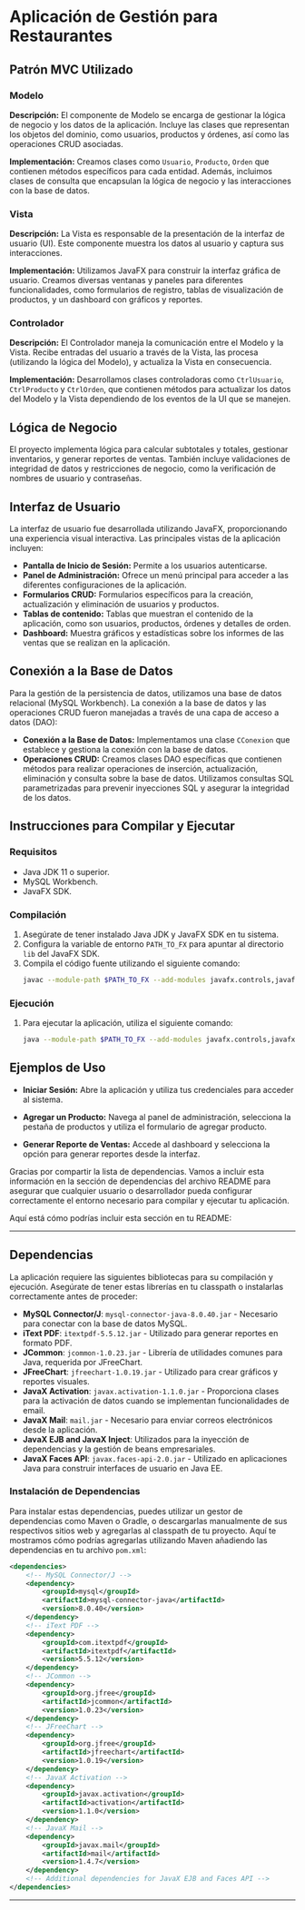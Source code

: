 # Aplicación de Gestión para Restaurantes

## Patrón MVC Utilizado

### Modelo
**Descripción:** El componente de Modelo se encarga de gestionar la lógica de negocio y los datos de la aplicación. Incluye las clases que representan los objetos del dominio, como usuarios, productos y órdenes, así como las operaciones CRUD asociadas.

**Implementación:** Creamos clases como `Usuario`, `Producto`, `Orden` que contienen métodos específicos para cada entidad. Además, incluimos clases de consulta que encapsulan la lógica de negocio y las interacciones con la base de datos.

### Vista
**Descripción:** La Vista es responsable de la presentación de la interfaz de usuario (UI). Este componente muestra los datos al usuario y captura sus interacciones.

**Implementación:** Utilizamos JavaFX para construir la interfaz gráfica de usuario. Creamos diversas ventanas y paneles para diferentes funcionalidades, como formularios de registro, tablas de visualización de productos, y un dashboard con gráficos y reportes.

### Controlador
**Descripción:** El Controlador maneja la comunicación entre el Modelo y la Vista. Recibe entradas del usuario a través de la Vista, las procesa (utilizando la lógica del Modelo), y actualiza la Vista en consecuencia.

**Implementación:** Desarrollamos clases controladoras como `CtrlUsuario`, `CtrlProducto` y `CtrlOrden`, que contienen métodos para actualizar los datos del Modelo y la Vista dependiendo de los eventos de la UI que se manejen.

## Lógica de Negocio
El proyecto implementa lógica para calcular subtotales y totales, gestionar inventarios, y generar reportes de ventas. También incluye validaciones de integridad de datos y restricciones de negocio, como la verificación de nombres de usuario y contraseñas.

## Interfaz de Usuario
La interfaz de usuario fue desarrollada utilizando JavaFX, proporcionando una experiencia visual interactiva. Las principales vistas de la aplicación incluyen:
- **Pantalla de Inicio de Sesión:** Permite a los usuarios autenticarse.
- **Panel de Administración:** Ofrece un menú principal para acceder a las diferentes configuraciones de la aplicación.
- **Formularios CRUD:** Formularios específicos para la creación, actualización y eliminación de usuarios y productos.
- **Tablas de contenido:** Tablas que muestran el contenido de la aplicación, como son usuarios, productos, órdenes y detalles de orden.
- **Dashboard:** Muestra gráficos y estadísticas sobre los informes de las ventas que se realizan en la aplicación.

## Conexión a la Base de Datos
Para la gestión de la persistencia de datos, utilizamos una base de datos relacional (MySQL Workbench). La conexión a la base de datos y las operaciones CRUD fueron manejadas a través de una capa de acceso a datos (DAO):
- **Conexión a la Base de Datos:** Implementamos una clase `CConexion` que establece y gestiona la conexión con la base de datos.
- **Operaciones CRUD:** Creamos clases DAO específicas que contienen métodos para realizar operaciones de inserción, actualización, eliminación y consulta sobre la base de datos. Utilizamos consultas SQL parametrizadas para prevenir inyecciones SQL y asegurar la integridad de los datos.

## Instrucciones para Compilar y Ejecutar

### Requisitos
- Java JDK 11 o superior.
- MySQL Workbench.
- JavaFX SDK.

### Compilación
1. Asegúrate de tener instalado Java JDK y JavaFX SDK en tu sistema.
2. Configura la variable de entorno `PATH_TO_FX` para apuntar al directorio `lib` del JavaFX SDK.
3. Compila el código fuente utilizando el siguiente comando:
   ```bash
   javac --module-path $PATH_TO_FX --add-modules javafx.controls,javafx.fxml -d out src/*.java
   ```

### Ejecución
1. Para ejecutar la aplicación, utiliza el siguiente comando:
   ```bash
   java --module-path $PATH_TO_FX --add-modules javafx.controls,javafx.fxml -cp out Main
   ```

## Ejemplos de Uso
- **Iniciar Sesión:** Abre la aplicación y utiliza tus credenciales para acceder al sistema.


- **Agregar un Producto:** Navega al panel de administración, selecciona la pestaña de productos y utiliza el formulario de agregar producto.
- **Generar Reporte de Ventas:** Accede al dashboard y selecciona la opción para generar reportes desde la interfaz.


Gracias por compartir la lista de dependencias. Vamos a incluir esta información en la sección de dependencias del archivo README para asegurar que cualquier usuario o desarrollador pueda configurar correctamente el entorno necesario para compilar y ejecutar tu aplicación.

Aquí está cómo podrías incluir esta sección en tu README:

---

## Dependencias

La aplicación requiere las siguientes bibliotecas para su compilación y ejecución. Asegúrate de tener estas librerías en tu classpath o instalarlas correctamente antes de proceder:

- **MySQL Connector/J**: `mysql-connector-java-8.0.40.jar` - Necesario para conectar con la base de datos MySQL.
- **iText PDF**: `itextpdf-5.5.12.jar` - Utilizado para generar reportes en formato PDF.
- **JCommon**: `jcommon-1.0.23.jar` - Librería de utilidades comunes para Java, requerida por JFreeChart.
- **JFreeChart**: `jfreechart-1.0.19.jar` - Utilizado para crear gráficos y reportes visuales.
- **JavaX Activation**: `javax.activation-1.1.0.jar` - Proporciona clases para la activación de datos cuando se implementan funcionalidades de email.
- **JavaX Mail**: `mail.jar` - Necesario para enviar correos electrónicos desde la aplicación.
- **JavaX EJB and JavaX Inject**: Utilizados para la inyección de dependencias y la gestión de beans empresariales.
- **JavaX Faces API**: `javax.faces-api-2.0.jar` - Utilizado en aplicaciones Java para construir interfaces de usuario en Java EE.

### Instalación de Dependencias

Para instalar estas dependencias, puedes utilizar un gestor de dependencias como Maven o Gradle, o descargarlas manualmente de sus respectivos sitios web y agregarlas al classpath de tu proyecto. Aquí te mostramos cómo podrías agregarlas utilizando Maven añadiendo las dependencias en tu archivo `pom.xml`:

```xml
<dependencies>
    <!-- MySQL Connector/J -->
    <dependency>
        <groupId>mysql</groupId>
        <artifactId>mysql-connector-java</artifactId>
        <version>8.0.40</version>
    </dependency>
    <!-- iText PDF -->
    <dependency>
        <groupId>com.itextpdf</groupId>
        <artifactId>itextpdf</artifactId>
        <version>5.5.12</version>
    </dependency>
    <!-- JCommon -->
    <dependency>
        <groupId>org.jfree</groupId>
        <artifactId>jcommon</artifactId>
        <version>1.0.23</version>
    </dependency>
    <!-- JFreeChart -->
    <dependency>
        <groupId>org.jfree</groupId>
        <artifactId>jfreechart</artifactId>
        <version>1.0.19</version>
    </dependency>
    <!-- JavaX Activation -->
    <dependency>
        <groupId>javax.activation</groupId>
        <artifactId>activation</artifactId>
        <version>1.1.0</version>
    </dependency>
    <!-- JavaX Mail -->
    <dependency>
        <groupId>javax.mail</groupId>
        <artifactId>mail</artifactId>
        <version>1.4.7</version>
    </dependency>
    <!-- Additional dependencies for JavaX EJB and Faces API -->
</dependencies>
```

---
